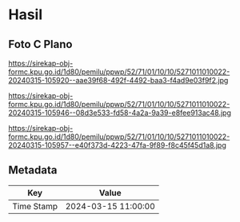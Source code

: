# Hasil

## Foto C Plano

https://sirekap-obj-formc.kpu.go.id/1d80/pemilu/ppwp/52/71/01/10/10/5271011010022-20240315-105920--aae39f68-492f-4492-baa3-f4ad9e03f9f2.jpg

https://sirekap-obj-formc.kpu.go.id/1d80/pemilu/ppwp/52/71/01/10/10/5271011010022-20240315-105946--08d3e533-fd58-4a2a-9a39-e8fee913ac48.jpg

https://sirekap-obj-formc.kpu.go.id/1d80/pemilu/ppwp/52/71/01/10/10/5271011010022-20240315-105957--e40f373d-4223-47fa-9f89-f8c45f45d1a8.jpg


## Metadata

| Key        | Value               |
| ---------- | ------------------- |
| Time Stamp | 2024-03-15 11:00:00 |



